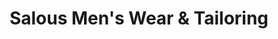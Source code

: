---
title: "Salous Men's Wear & Tailoring"
url: /milwaukee/salous-mens-wear-and-tailoring/
shop: tailor
---